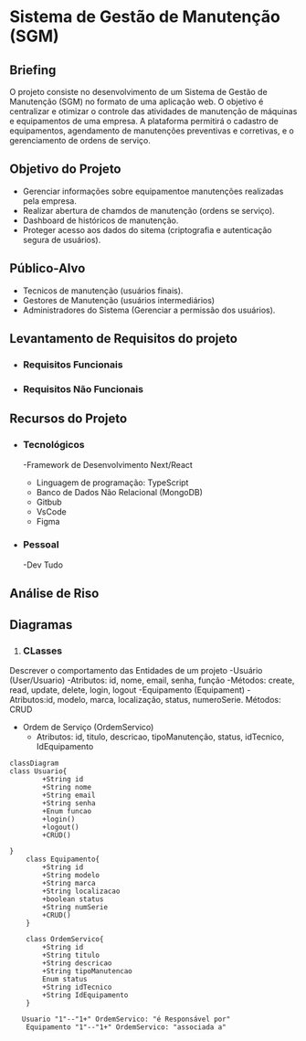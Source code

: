# Sistema de Gestão de Manutenção (SGM) 

## Briefing
O projeto consiste no desenvolvimento de um Sistema de Gestão de Manutenção (SGM) no formato de uma aplicação web. O objetivo é centralizar e otimizar o controle das atividades de manutenção de máquinas e equipamentos de uma empresa. A plataforma permitirá o cadastro de equipamentos, agendamento de manutenções preventivas e corretivas, e o gerenciamento de ordens de serviço.

## Objetivo do Projeto
- Gerenciar informações sobre equipamentoe manutenções realizadas pela empresa.
- Realizar abertura de chamdos de manutenção (ordens se serviço).
- Dashboard de históricos de manutenção.
- Proteger acesso aos dados do sitema (criptografia e autenticação segura de usuários).

## Público-Alvo
- Tecnicos de manutenção (usuários finais).
- Gestores de Manutenção (usuários intermediários)
- Administradores do Sistema (Gerenciar a permissão dos usuários).

## Levantamento de Requisitos do projeto
- ### Requisitos Funcionais
- ### Requisitos Não Funcionais

## Recursos do Projeto
- ### Tecnológicos 
  -Framework de Desenvolvimento Next/React
  - Linguagem de programação: TypeScript
  - Banco de Dados Não Relacional (MongoDB)
  - Gitbub
  - VsCode
  - Figma

- ### Pessoal
   -Dev Tudo

## Análise de Riso

## Diagramas
 1. ### CLasses
 Descrever o comportamento das Entidades de um projeto
   -Usuário (User/Usuario)
       -Atributos: id, nome, email, senha, função
       -Métodos: create, read, update, delete, login, logout
   -Equipamento (Equipament)
       - Atributos:id, modelo, marca, localização, status, numeroSerie.
       Métodos: CRUD
    
   - Ordem de Serviço (OrdemServico)
        - Atributos:  id, titulo, descricao, tipoManutenção, status, idTecnico, IdEquipamento

```mermaid
classDiagram
class Usuario{
        +String id
        +String nome
        +String email
        +String senha
        +Enum funcao
        +login()
        +logout()
        +CRUD()

}
    class Equipamento{
        +String id
        +String modelo
        +String marca
        +String localizacao
        +boolean status
        +String numSerie
        +CRUD()
    }

    class OrdemServico{
        +String id
        +String titulo
        +String descricao
        +String tipoManutencao
        Enum status
        +String idTecnico
        +String IdEquipamento
    }

   Usuario "1"--"1+" OrdemServico: "é Responsável por"
    Equipamento "1"--"1+" OrdemServico: "associada a"

    

```


```